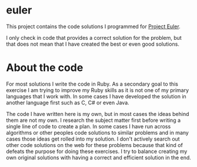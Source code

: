 # euler
This project contains the code solutions I programmed for [Project Euler](https://projecteuler.net/).

I only check in code that provides a correct solution for the problem, but that does not mean that I have
created the best or even good solutions.

# About the code
For most solutions I write the code in Ruby. As a secondary goal to this
exercise I am trying to improve my Ruby skills as it is not one of my primary
languages that I work with. In some cases I have developed the solution in another
language first such as C, C# or even Java.

The code I have written here is my own, but in most cases the ideas behind them are
not my own. I research the subject matter first before writing a single line of code
to create a plan. In some cases I have run across algorithms or other peoples code
solutions to similar problems and in many cases those ideas get rolled into my 
solution. I don't actively search out other code solutions on the web for these 
problems because that kind of defeats the purpose for doing these exercises. I try
to balance creating my own original solutions with having a correct and efficient
solution in the end.  

